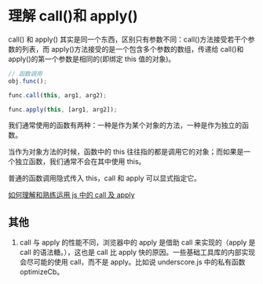 # 理解 call()和 apply()

call() 和 apply() 其实是同一个东西，区别只有参数不同：call()方法接受若干个参数的列表，而 apply()方法接受的是一个包含多个参数的数组，传递给 call()和 apply()的第一个参数是相同的(即绑定 this 值的对象)。

```js
// 函数调用
obj.func();

func.call(this, arg1, arg2);

func.apply(this, [arg1, arg2]);
```

我们通常使用的函数有两种：一种是作为某个对象的方法，一种是作为独立的函数。

当作为对象方法的时候，函数中的 this 往往指的都是调用它的对象；而如果是一个独立函数，我们通常不会在其中使用 this。

普通的函数调用隐式传入 this，call 和 apply 可以显式指定它。

[如何理解和熟练运用 js 中的 call 及 apply](https://www.zhihu.com/question/20289071)

## 其他

1. call 与 apply 的性能不同，浏览器中的 apply 是借助 call 来实现的（apply 是 call 的语法糖。），这也是 call 比 apply 快的原因。一些基础工具库的内部实现会尽可能的使用 call，而不是 apply。比如说 underscore.js 中的私有函数 optimizeCb。
